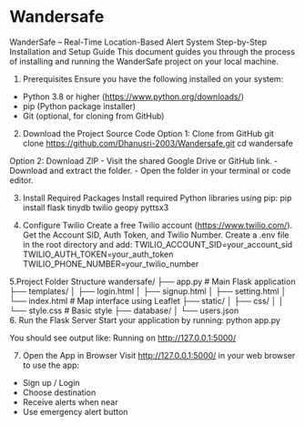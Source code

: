 # Wandersafe
WanderSafe – Real-Time Location-Based Alert System
Step-by-Step Installation and Setup Guide
This document guides you through the process of installing and running the WanderSafe project on your local machine.
1. Prerequisites
Ensure you have the following installed on your system:
- Python 3.8 or higher (https://www.python.org/downloads/)
- pip (Python package installer)
- Git (optional, for cloning from GitHub)
2. Download the Project Source Code
Option 1: Clone from GitHub
    git clone https://github.com/Dhanusri-2003/Wandersafe.git
    cd wandersafe

Option 2: Download ZIP
    - Visit the shared Google Drive or GitHub link.
    - Download and extract the folder.
    - Open the folder in your terminal or code editor.

3. Install Required Packages
Install required Python libraries using pip:
    pip install flask tinydb twilio geopy pyttsx3

4. Configure Twilio
Create a free Twilio account (https://www.twilio.com/).
Get the Account SID, Auth Token, and Twilio Number.
Create a .env file in the root directory and add:
    TWILIO_ACCOUNT_SID=your_account_sid
    TWILIO_AUTH_TOKEN=your_auth_token
    TWILIO_PHONE_NUMBER=your_twilio_number




5.Project Folder Structure
wandersafe/
├── app.py                    # Main Flask application
├── templates/
│   ├── login.html
│   ├── signup.html
│   ├── setting.html
│   └── index.html              # Map interface using Leaflet
├── static/
│   ├── css/
│   │   └── style.css         # Basic style
├── database/
│   └── users.json            
6. Run the Flask Server
Start your application by running:
    python app.py

You should see output like:
    Running on http://127.0.0.1:5000/

7. Open the App in Browser
Visit http://127.0.0.1:5000/ in your web browser to use the app:
- Sign up / Login
- Choose destination
- Receive alerts when near
- Use emergency alert button


